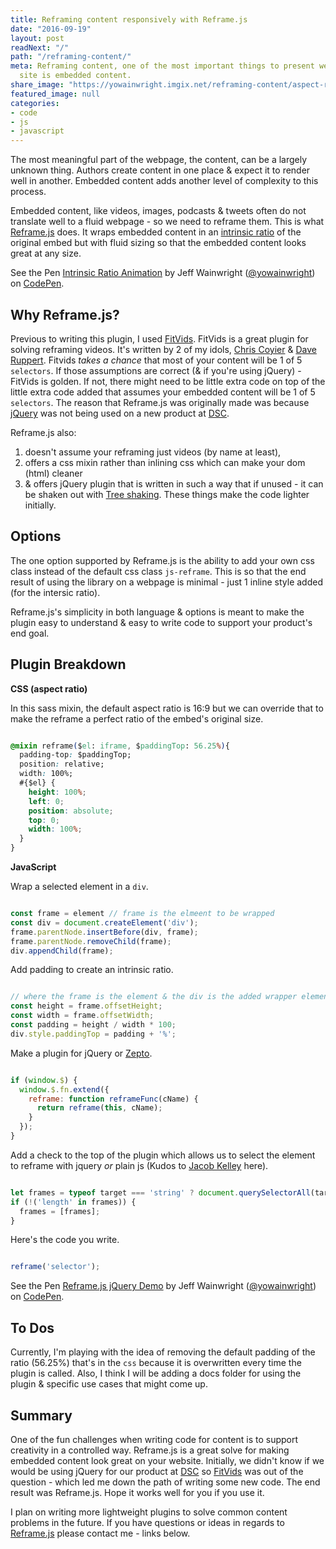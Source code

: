 ```yaml
---
title: Reframing content responsively with Reframe.js
date: "2016-09-19"
layout: post
readNext: "/"
path: "/reframing-content/"
meta: Reframing content, one of the most important things to present well on a content
  site is embedded content.
share_image: "https://yowainwright.imgix.net/reframing-content/aspect-ratio.jpg"
featured_image: null
categories:
- code
- js
- javascript
---
```


The most meaningful part of the webpage, the content, can be a largely unknown thing. Authors create content in one place & expect it to render well in another. Embedded content adds another level of complexity to this process.

Embedded content, like videos, images, podcasts & tweets often do not translate well to a fluid webpage - so we need to reframe them. This is what [Reframe.js](https://dollarshaveclub.github.io/reframe.js/) does. It wraps embedded content in an [intrinsic ratio](http://alistapart.com/article/creating-intrinsic-ratios-for-video) of the original embed but with fluid sizing so that the embedded content looks great at any size.

<p data-height="380" data-theme-id="0" data-slug-hash="qaaGYV" data-default-tab="result" data-user="yowainwright" data-embed-version="2" class="codepen">See the Pen <a href="http://codepen.io/yowainwright/pen/qaaGYV/">Intrinsic Ratio Animation</a> by Jeff Wainwright (<a href="http://codepen.io/yowainwright">@yowainwright</a>) on <a href="http://codepen.io">CodePen</a>.</p>
<script async src="//assets.codepen.io/assets/embed/ei.js"></script>

## Why Reframe.js?

Previous to writing this plugin, I used [FitVids](http://fitvidsjs.com/). FitVids is a great plugin for solving reframing videos. It's written by 2 of my idols, [Chris Coyier](http://chriscoyier.net/) & [Dave Ruppert](http://daverupert.com/). Fitvids _takes a chance_ that most of your content will be 1 of 5 `selectors`. If those assumptions are correct (& if you're using jQuery) - FitVids is golden. If not, there might need to be little extra code on top of the little extra code added that assumes your embedded content will be 1 of 5 `selectors`. The reason that Reframe.js was originally made was because [jQuery](http://jquery.com/) was not being used on a new product at [DSC](http://dollarshaveclub.com).

Reframe.js also:
1. doesn't assume your reframing just videos (by name at least),
2. offers a css mixin rather than inlining css which can make your dom (html) cleaner
3. & offers jQuery plugin that is written in such a way that if unused - it can be shaken out with [Tree shaking](https://medium.com/@Rich_Harris/tree-shaking-versus-dead-code-elimination-d3765df85c80#.ccnp22e5f).
These things make the code lighter initially.

## Options

The one option supported by Reframe.js is the ability to add your own css class instead of the default css class `js-reframe`. This is so that the end result of using the library on a webpage is minimal - just 1 inline style added (for the intersic ratio).

Reframe.js's simplicity in both language & options is meant to make the plugin easy to understand & easy to write code to support your product's end goal.

## Plugin Breakdown

**CSS (aspect ratio)**

In this sass mixin, the default aspect ratio is 16:9 but we can override that to make the reframe a perfect ratio of the embed's original size.

```css

@mixin reframe($el: iframe, $paddingTop: 56.25%){
  padding-top: $paddingTop;
  position: relative;
  width: 100%;
  #{$el} {
    height: 100%;
    left: 0;
    position: absolute;
    top: 0;
    width: 100%;
  }
}

```

**JavaScript**

Wrap a selected element in a `div`.

```javascript

const frame = element // frame is the elmeent to be wrapped
const div = document.createElement('div');
frame.parentNode.insertBefore(div, frame);
frame.parentNode.removeChild(frame);
div.appendChild(frame);
```

Add padding to create an intrinsic ratio.

```javascript

// where the frame is the element & the div is the added wrapper element
const height = frame.offsetHeight;
const width = frame.offsetWidth;
const padding = height / width * 100;
div.style.paddingTop = padding + '%';

```

Make a plugin for jQuery or [Zepto](http://zeptojs.com/).

```javascript

if (window.$) {
  window.$.fn.extend({
    reframe: function reframeFunc(cName) {
      return reframe(this, cName);
    }
  });
}

```

Add a check to the top of the plugin which allows us to select the element to reframe with jquery _or_ plain js (Kudos to [Jacob Kelley](http://jakiestfu.com/) here).

```javascript

let frames = typeof target === 'string' ? document.querySelectorAll(target) : target;
if (!('length' in frames)) {
  frames = [frames];
}

```

Here's the code you write.

```javascript

reframe('selector');

```

<p data-height="380" data-theme-id="0" data-slug-hash="Gjjbak" data-default-tab="css,result" data-user="yowainwright" data-embed-version="2" class="codepen">See the Pen <a href="http://codepen.io/yowainwright/pen/Gjjbak/">Reframe.js jQuery Demo</a> by Jeff Wainwright (<a href="http://codepen.io/yowainwright">@yowainwright</a>) on <a href="http://codepen.io">CodePen</a>.</p>
<script async src="//assets.codepen.io/assets/embed/ei.js"></script>

## To Dos

Currently, I'm playing with the idea of removing the default padding of the ratio (56.25%) that's in the `css` because it is overwritten every time the plugin is called.
Also, I think I will be adding a docs folder for using the plugin & specific use cases that might come up.

## Summary

One of the fun challenges when writing code for content is to support creativity in a controlled way. Reframe.js is a great solve for making embedded content look great on your website. Initially, we didn't know if we would be using jQuery for our product at [DSC](https://www.dollarshaveclub.com/) so [FitVids](http://fitvidsjs.com/) was out of the question - which led me down the path of writing some new code. The end result was Reframe.js. Hope it works well for you if you use it.

I plan on writing more lightweight plugins to solve common content problems in the future. If you have questions or ideas in regards to [Reframe.js](https://github.com/dollarshaveclub/reframe.js) please contact me - links below.
